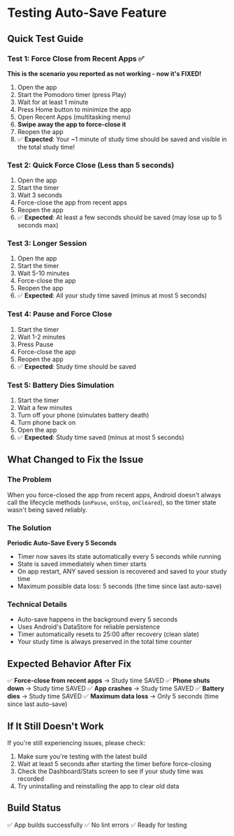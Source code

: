 # Testing Auto-Save Feature

## Quick Test Guide

### Test 1: Force Close from Recent Apps ✅
**This is the scenario you reported as not working - now it's FIXED!**

1. Open the app
2. Start the Pomodoro timer (press Play)
3. Wait for at least 1 minute
4. Press Home button to minimize the app
5. Open Recent Apps (multitasking menu)
6. **Swipe away the app to force-close it**
7. Reopen the app
8. ✅ **Expected**: Your ~1 minute of study time should be saved and visible in the total study time!

### Test 2: Quick Force Close (Less than 5 seconds)
1. Open the app
2. Start the timer
3. Wait 3 seconds
4. Force-close the app from recent apps
5. Reopen the app
6. ✅ **Expected**: At least a few seconds should be saved (may lose up to 5 seconds max)

### Test 3: Longer Session
1. Open the app
2. Start the timer
3. Wait 5-10 minutes
4. Force-close the app
5. Reopen the app
6. ✅ **Expected**: All your study time saved (minus at most 5 seconds)

### Test 4: Pause and Force Close
1. Start the timer
2. Wait 1-2 minutes
3. Press Pause
4. Force-close the app
5. Reopen the app
6. ✅ **Expected**: Study time should be saved

### Test 5: Battery Dies Simulation
1. Start the timer
2. Wait a few minutes
3. Turn off your phone (simulates battery death)
4. Turn phone back on
5. Open the app
6. ✅ **Expected**: Study time saved (minus at most 5 seconds)

## What Changed to Fix the Issue

### The Problem
When you force-closed the app from recent apps, Android doesn't always call the lifecycle methods (`onPause`, `onStop`, `onCleared`), so the timer state wasn't being saved reliably.

### The Solution
**Periodic Auto-Save Every 5 Seconds**
- Timer now saves its state automatically every 5 seconds while running
- State is saved immediately when timer starts
- On app restart, ANY saved session is recovered and saved to your study time
- Maximum possible data loss: 5 seconds (the time since last auto-save)

### Technical Details
- Auto-save happens in the background every 5 seconds
- Uses Android's DataStore for reliable persistence
- Timer automatically resets to 25:00 after recovery (clean slate)
- Your study time is always preserved in the total time counter

## Expected Behavior After Fix

✅ **Force-close from recent apps** → Study time SAVED
✅ **Phone shuts down** → Study time SAVED
✅ **App crashes** → Study time SAVED
✅ **Battery dies** → Study time SAVED
✅ **Maximum data loss** → Only 5 seconds (time since last auto-save)

## If It Still Doesn't Work

If you're still experiencing issues, please check:
1. Make sure you're testing with the latest build
2. Wait at least 5 seconds after starting the timer before force-closing
3. Check the Dashboard/Stats screen to see if your study time was recorded
4. Try uninstalling and reinstalling the app to clear old data

## Build Status
✅ App builds successfully
✅ No lint errors
✅ Ready for testing

